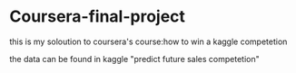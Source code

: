 # Coursera-final-project

this is my soloution to coursera's course:how to win a kaggle competetion

the data can be found in kaggle "predict future sales competetion"
